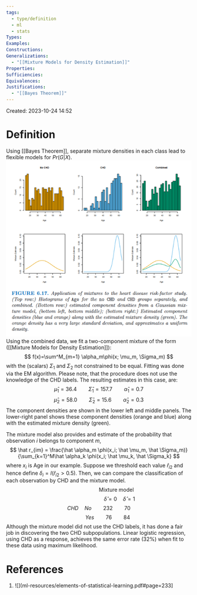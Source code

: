 ```yaml
---
tags:
  - type/definition
  - ml
  - stats
Types: 
Examples: 
Constructions: 
Generalizations:
  - "[[Mixture Models for Density Estimation]]"
Properties: 
Sufficiencies: 
Equivalences: 
Justifications:
  - "[[Bayes Theorem]]"
---
```

Created: 2023-10-24 14:52
# Definition

Using [[Bayes Theorem]], separate mixture densities in each class lead to flexible models for $Pr(G|X)$.
![](/img/esl-figure-6.17.png)
Using the combined data, we fit a two-component mixture of the form ([[Mixture Models for Density Estimation]]):
$$
f(x)=\sum^M_{m=1} \alpha_m\phi(x; \mu_m, \Sigma_m)
$$
with the (scalars) $\Sigma_1$ and $\Sigma_2$ not constrained to be equal. Fitting was done via the EM algorithm. Please note, that the procedure does not use the knowledge of the CHD labels. The resulting estimates in this case, are:
$$
\hat \mu_1 = 36.4 \qquad \hat \Sigma_1=157.7 \qquad \hat \alpha_1 = 0.7
$$
$$
\hat \mu_2 = 58.0 \qquad \hat \Sigma_2=15.6 \qquad \hat \alpha_2 = 0.3
$$
The component densities are shown in the lower left and middle panels. The lower-right panel shows these component densities (orange and blue) along with the estimated mixture density (green).

The mixture model also provides and estimate of the probability that observation $i$ belongs to component $m$,
$$
\hat r_{im} = \frac{\hat \alpha_m \phi(x_i; \hat \mu_m, \hat \Sigma_m)}{\sum_{k=1}^M\hat \alpha_k \phi(x_i; \hat \mu_k, \hat \Sigma_k}
$$
where $x_i$ is Age in our example. Suppose we threshold each value $\hat r_{i2}$ and hence define $\delta_i = I(\hat r_{i2}>0.5)$. Then, we can compare the classification of each observation by CHD and the mixture model.
$$
\qquad \qquad \qquad  \text{Mixture model}
$$
$$
\qquad \qquad \qquad \quad \hat \delta = 0 \quad \hat \delta = 1
$$
$$CHD \quad No \qquad232 \qquad 70$$
$$\qquad \quad Yes \qquad 76 \qquad 84$$
Although the mixture model did not use the CHD labels, it has done a fair job in discovering the two CHD subpopulations. Linear logistic regression, using CHD as a response, achieves the same error rate (32%) when fit to these data using maximum likelihood.

# References
1. ![](ml-resources/elements-of-statistical-learning.pdf#page=233]